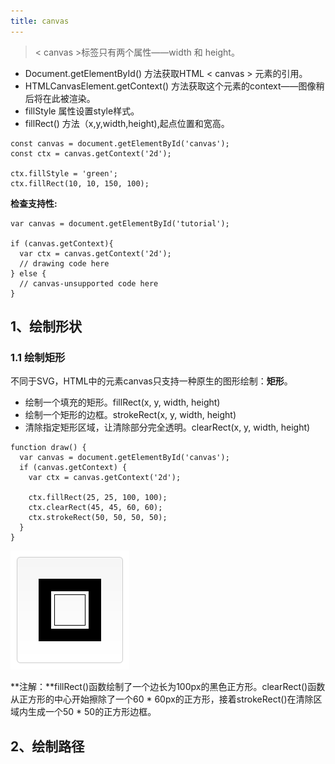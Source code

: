```yaml
---
title: canvas
---
```


>< canvas >标签只有两个属性——width 和 height。

* Document.getElementById() 方法获取HTML < canvas > 元素的引用。
* HTMLCanvasElement.getContext() 方法获取这个元素的context——图像稍后将在此被渲染。
* fillStyle 属性设置style样式。
* fillRect() 方法（x,y,width,height),起点位置和宽高。

```js?linenums
const canvas = document.getElementById('canvas');
const ctx = canvas.getContext('2d');

ctx.fillStyle = 'green';
ctx.fillRect(10, 10, 150, 100);
```

**检查支持性:**

```js?linenums
var canvas = document.getElementById('tutorial');

if (canvas.getContext){
  var ctx = canvas.getContext('2d');
  // drawing code here
} else {
  // canvas-unsupported code here
}
```

## 1、绘制形状

### 1.1 绘制矩形

不同于SVG，HTML中的元素canvas只支持一种原生的图形绘制：**矩形**。

* 绘制一个填充的矩形。fillRect(x, y, width, height)
* 绘制一个矩形的边框。strokeRect(x, y, width, height)
* 清除指定矩形区域，让清除部分完全透明。clearRect(x, y, width, height)

```js?linenums
function draw() {
  var canvas = document.getElementById('canvas');
  if (canvas.getContext) {
    var ctx = canvas.getContext('2d');

    ctx.fillRect(25, 25, 100, 100);
    ctx.clearRect(45, 45, 60, 60);
    ctx.strokeRect(50, 50, 50, 50);
  }
}
```

![](./images/1563850785602.png)

**注解：**fillRect()函数绘制了一个边长为100px的黑色正方形。clearRect()函数从正方形的中心开始擦除了一个60 * 60px的正方形，接着strokeRect()在清除区域内生成一个50 * 50的正方形边框。


## 2、绘制路径

